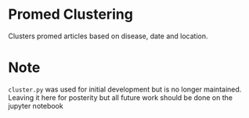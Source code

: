 # Promed Clustering

Clusters promed articles based on disease, date and location.

# Note
`cluster.py` was used for initial development but is no longer maintained.  Leaving it here for posterity but all future work should be done on the jupyter notebook